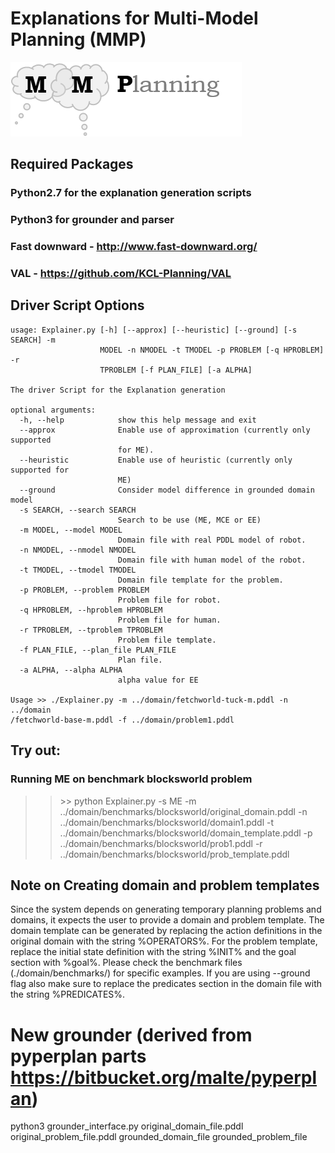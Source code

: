 # Explanations for Multi-Model Planning (MMP)
![alt tag](logo.png)

## Required Packages
### Python2.7 for the explanation generation scripts
### Python3 for grounder and parser
### Fast downward - http://www.fast-downward.org/
### VAL - https://github.com/KCL-Planning/VAL

## Driver Script Options
```
usage: Explainer.py [-h] [--approx] [--heuristic] [--ground] [-s SEARCH] -m
                    MODEL -n NMODEL -t TMODEL -p PROBLEM [-q HPROBLEM] -r
                    TPROBLEM [-f PLAN_FILE] [-a ALPHA]

The driver Script for the Explanation generation

optional arguments:
  -h, --help            show this help message and exit
  --approx              Enable use of approximation (currently only supported
                        for ME).
  --heuristic           Enable use of heuristic (currently only supported for
                        ME)
  --ground              Consider model difference in grounded domain model
  -s SEARCH, --search SEARCH
                        Search to be use (ME, MCE or EE)
  -m MODEL, --model MODEL
                        Domain file with real PDDL model of robot.
  -n NMODEL, --nmodel NMODEL
                        Domain file with human model of the robot.
  -t TMODEL, --tmodel TMODEL
                        Domain file template for the problem.
  -p PROBLEM, --problem PROBLEM
                        Problem file for robot.
  -q HPROBLEM, --hproblem HPROBLEM
                        Problem file for human.
  -r TPROBLEM, --tproblem TPROBLEM
                        Problem file template.
  -f PLAN_FILE, --plan_file PLAN_FILE
                        Plan file.
  -a ALPHA, --alpha ALPHA
                        alpha value for EE

Usage >> ./Explainer.py -m ../domain/fetchworld-tuck-m.pddl -n ../domain
/fetchworld-base-m.pddl -f ../domain/problem1.pddl

```
## Try out:
### Running ME on benchmark blocksworld problem
>> \>> python Explainer.py -s ME -m ../domain/benchmarks/blocksworld/original_domain.pddl -n ../domain/benchmarks/blocksworld/domain1.pddl -t ../domain/benchmarks/blocksworld/domain_template.pddl -p  ../domain/benchmarks/blocksworld/prob1.pddl -r ../domain/benchmarks/blocksworld/prob_template.pddl
## Note on Creating domain and problem templates
Since the system depends on generating temporary planning problems and domains, it expects the user to provide a domain and problem template. The domain template can be generated by replacing the action definitions in the original domain with the string %OPERATORS%. For the problem template, replace the initial state definition with the string %INIT% and the goal section with %goal%. Please check the benchmark files (./domain/benchmarks/) for specific examples. If you are using --ground flag also make sure to replace the predicates section in the domain file with the string %PREDICATES%.
# New grounder (derived from pyperplan parts https://bitbucket.org/malte/pyperplan)
python3  grounder_interface.py original_domain_file.pddl original_problem_file.pddl grounded_domain_file grounded_problem_file


